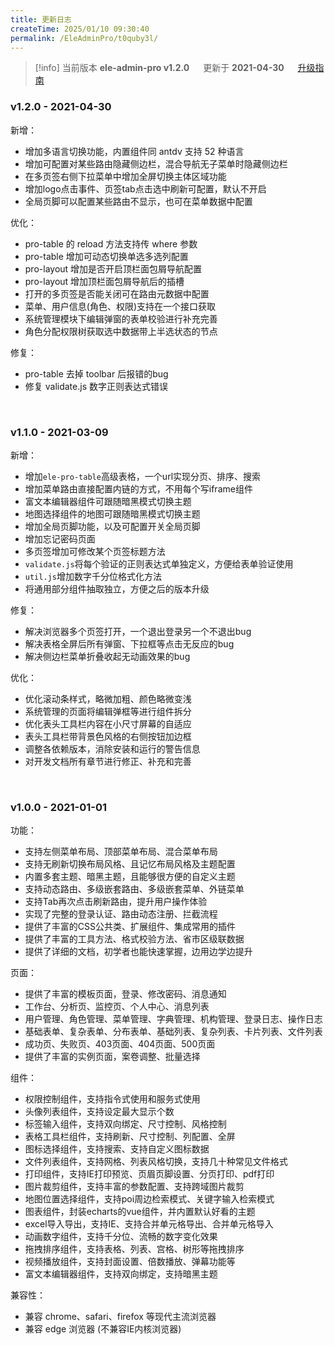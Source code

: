 ```yaml
---
title: 更新日志
createTime: 2025/01/10 09:30:40
permalink: /EleAdminPro/t0quby3l/
---
```


> [!info]
> 当前版本 **ele-admin-pro v1.2.0** &emsp; 更新于 **2021-04-30** &emsp; [升级指南](/started?id=upgrade)

### **v1.2.0** - 2021-04-30

新增：

- 增加多语言切换功能，内置组件同 antdv 支持 52 种语言
- 增加可配置对某些路由隐藏侧边栏，混合导航无子菜单时隐藏侧边栏
- 在多页签右侧下拉菜单中增加全屏切换主体区域功能
- 增加logo点击事件、页签tab点击选中刷新可配置，默认不开启
- 全局页脚可以配置某些路由不显示，也可在菜单数据中配置

优化：

- pro-table 的 reload 方法支持传 where 参数
- pro-table 增加可动态切换单选多选列配置
- pro-layout 增加是否开启顶栏面包屑导航配置
- pro-layout 增加顶栏面包屑导航后的插槽
- 打开的多页签是否能关闭可在路由元数据中配置
- 菜单、用户信息(角色、权限)支持在一个接口获取
- 系统管理模块下编辑弹窗的表单校验进行补充完善
- 角色分配权限树获取选中数据带上半选状态的节点

修复：

- pro-table 去掉 toolbar 后报错的bug
- 修复 validate.js 数字正则表达式错误

<br/>

### **v1.1.0** - 2021-03-09

新增：

- 增加`ele-pro-table`高级表格，一个url实现分页、排序、搜索
- 增加菜单路由直接配置内链的方式，不用每个写iframe组件
- 富文本编辑器组件可跟随暗黑模式切换主题
- 地图选择组件的地图可跟随暗黑模式切换主题
- 增加全局页脚功能，以及可配置开关全局页脚
- 增加忘记密码页面
- 多页签增加可修改某个页签标题方法
- `validate.js`将每个验证的正则表达式单独定义，方便给表单验证使用
- `util.js`增加数字千分位格式化方法
- 将通用部分组件抽取独立，方便之后的版本升级

修复：

- 解决浏览器多个页签打开，一个退出登录另一个不退出bug
- 解决表格全屏后所有弹窗、下拉框等点击无反应的bug
- 解决侧边栏菜单折叠收起无动画效果的bug

优化：

- 优化滚动条样式，略微加粗、颜色略微变浅
- 系统管理的页面将编辑弹框等进行组件拆分
- 优化表头工具栏内容在小尺寸屏幕的自适应
- 表头工具栏带背景色风格的右侧按钮加边框
- 调整各依赖版本，消除安装和运行的警告信息
- 对开发文档所有章节进行修正、补充和完善

<br/>

### **v1.0.0** - 2021-01-01

功能：

- 支持左侧菜单布局、顶部菜单布局、混合菜单布局
- 支持无刷新切换布局风格、且记忆布局风格及主题配置
- 内置多套主题、暗黑主题，且能够很方便的自定义主题
- 支持动态路由、多级嵌套路由、多级嵌套菜单、外链菜单
- 支持Tab再次点击刷新路由，提升用户操作体验
- 实现了完整的登录认证、路由动态注册、拦截流程
- 提供了丰富的CSS公共类、扩展组件、集成常用的插件
- 提供了丰富的工具方法、格式校验方法、省市区级联数据
- 提供了详细的文档，初学者也能快速掌握，边用边学边提升

页面：

- 提供了丰富的模板页面，登录、修改密码、消息通知
- 工作台、分析页、监控页、个人中心、消息列表
- 用户管理、角色管理、菜单管理、字典管理、机构管理、登录日志、操作日志
- 基础表单、复杂表单、分布表单、基础列表、复杂列表、卡片列表、文件列表
- 成功页、失败页、403页面、404页面、500页面
- 提供了丰富的实例页面，案卷调整、批量选择

组件：

- 权限控制组件，支持指令式使用和服务式使用
- 头像列表组件，支持设定最大显示个数
- 标签输入组件，支持双向绑定、尺寸控制、风格控制
- 表格工具栏组件，支持刷新、尺寸控制、列配置、全屏
- 图标选择组件，支持搜索、支持自定义图标数据
- 文件列表组件，支持网格、列表风格切换，支持几十种常见文件格式
- 打印组件，支持IE打印预览、页眉页脚设置、分页打印、pdf打印
- 图片裁剪组件，支持丰富的参数配置、支持跨域图片裁剪
- 地图位置选择组件，支持poi周边检索模式、关键字输入检索模式
- 图表组件，封装echarts的vue组件，并内置默认好看的主题
- excel导入导出，支持IE、支持合并单元格导出、合并单元格导入
- 动画数字组件，支持千分位、流畅的数字变化效果
- 拖拽排序组件，支持表格、列表、宫格、树形等拖拽排序
- 视频播放组件，支持封面设置、倍数播放、弹幕功能等
- 富文本编辑器组件，支持双向绑定，支持暗黑主题

兼容性：

- 兼容 chrome、safari、firefox 等现代主流浏览器
- 兼容 edge 浏览器 (不兼容IE内核浏览器)
